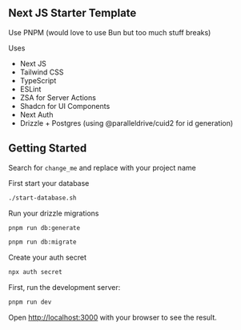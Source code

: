 ## Next JS Starter Template

Use PNPM (would love to use Bun but too much stuff breaks)

Uses

- Next JS
- Tailwind CSS
- TypeScript
- ESLint
- ZSA for Server Actions
- Shadcn for UI Components
- Next Auth
- Drizzle + Postgres (using @paralleldrive/cuid2 for id generation)

## Getting Started

Search for `change_me` and replace with your project name

First start your database

```bash
./start-database.sh
```

Run your drizzle migrations

```bash
pnpm run db:generate

pnpm run db:migrate
```

Create your auth secret

```bash
npx auth secret
```


First, run the development server:

```bash
pnpm run dev
```

Open [http://localhost:3000](http://localhost:3000) with your browser to see the result.